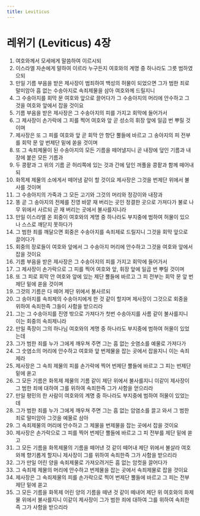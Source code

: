 ```yaml
---
title: Leviticus
---
```


# 레위기 (Leviticus) 4장
1. 여호와께서 모세에게 말씀하여 이르시되
1. 이스라엘 자손에게 말하여 이르라 누구든지 여호와의 계명 중 하나라도 그릇 범하였으되
1. 만일 기름 부음을 받은 제사장이 범죄하여 백성의 허물이 되었으면 그가 범한 죄로 말미암아 흠 없는 수송아지로 속죄제물을 삼아 여호와께 드릴지니
1. 그 수송아지를 회막 문 여호와 앞으로 끌어다가 그 수송아지의 머리에 안수하고 그것을 여호와 앞에서 잡을 것이요
1. 기름 부음을 받은 제사장은 그 수송아지의 피를 가지고 회막에 들어가서
1. 그 제사장이 손가락에 그 피를 찍어 여호와 앞 곧 성소의 휘장 앞에 일곱 번 뿌릴 것이며
1. 제사장은 또 그 피를 여호와 앞 곧 회막 안 향단 뿔들에 바르고 그 송아지의 피 전부를 회막 문 앞 번제단 밑에 쏟을 것이며
1. 또 그 속죄제물이 된 수송아지의 모든 기름을 떼어낼지니 곧 내장에 덮인 기름과 내장에 붙은 모든 기름과
1. 두 콩팥과 그 위의 기름 곧 허리쪽에 있는 것과 간에 덮인 꺼풀을 콩팥과 함께 떼어내되
1. 화목제 제물의 소에게서 떼어냄 같이 할 것이요 제사장은 그것을 번제단 위에서 불사를 것이며
1. 그 수송아지의 가죽과 그 모든 고기와 그것의 머리와 정강이와 내장과
1. 똥 곧 그 송아지의 전체를 진영 바깥 재 버리는 곳인 정결한 곳으로 가져다가 불로 나무 위에서 사르되 곧 재 버리는 곳에서 불사를지니라
1. 만일 이스라엘 온 회중이 여호와의 계명 중 하나라도 부지중에 범하여 허물이 있으나 스스로 깨닫지 못하다가
1. 그 범한 죄를 깨달으면 회중은 수송아지를 속죄제로 드릴지니 그것을 회막 앞으로 끌어다가
1. 회중의 장로들이 여호와 앞에서 그 수송아지 머리에 안수하고 그것을 여호와 앞에서 잡을 것이요
1. 기름 부음을 받은 제사장은 그 수송아지의 피를 가지고 회막에 들어가서
1. 그 제사장이 손가락으로 그 피를 찍어 여호와 앞, 휘장 앞에 일곱 번 뿌릴 것이며
1. 또 그 피로 회막 안 여호와 앞에 있는 제단 뿔들에 바르고 그 피 전부는 회막 문 앞 번제단 밑에 쏟을 것이며
1. 그것의 기름은 다 떼어 제단 위에서 불사르되
1. 그 송아지를 속죄제의 수송아지에게 한 것 같이 할지며 제사장이 그것으로 회중을 위하여 속죄한즉 그들이 사함을 받으리라
1. 그는 그 수송아지를 진영 밖으로 가져다가 첫번 수송아지를 사름 같이 불사를지니 이는 회중의 속죄제니라
1. 만일 족장이 그의 하나님 여호와의 계명 중 하나라도 부지중에 범하여 허물이 있었는데
1. 그가 범한 죄를 누가 그에게 깨우쳐 주면 그는 흠 없는 숫염소를 예물로 가져다가
1. 그 숫염소의 머리에 안수하고 여호와 앞 번제물을 잡는 곳에서 잡을지니 이는 속죄제라
1. 제사장은 그 속죄 제물의 피를 손가락에 찍어 번제단 뿔들에 바르고 그 피는 번제단 밑에 쏟고
1. 그 모든 기름은 화목제 제물의 기름 같이 제단 위에서 불사를지니 이같이 제사장이 그 범한 죄에 대하여 그를 위하여 속죄한즉 그가 사함을 얻으리라
1. 만일 평민의 한 사람이 여호와의 계명 중 하나라도 부지중에 범하여 허물이 있었는데
1. 그가 범한 죄를 누가 그에게 깨우쳐 주면 그는 흠 없는 암염소를 끌고 와서 그 범한 죄로 말미암아 그것을 예물로 삼아
1. 그 속죄제물의 머리에 안수하고 그 제물을 번제물을 잡는 곳에서 잡을 것이요
1. 제사장은 손가락으로 그 피를 찍어 번제단 뿔들에 바르고 그 피 전부를 제단 밑에 쏟고
1. 그 모든 기름을 화목제물의 기름을 떼어낸 것 같이 떼어내 제단 위에서 불살라 여호와께 향기롭게 할지니 제사장이 그를 위하여 속죄한즉 그가 사함을 받으리라
1. 그가 만일 어린 양을 속죄제물로 가져오려거든 흠 없는 암컷을 끌어다가
1. 그 속죄제 제물의 머리에 안수하고 번제물을 잡는 곳에서 속죄제물로 잡을 것이요
1. 제사장은 그 속죄제물의 피를 손가락으로 찍어 번제단 뿔들에 바르고 그 피는 전부 제단 밑에 쏟고
1. 그 모든 기름을 화목제 어린 양의 기름을 떼낸 것 같이 떼내어 제단 위 여호와의 화제물 위에서 불사를지니 이같이 제사장이 그가 범한 죄에 대하여 그를 위하여 속죄한즉 그가 사함을 받으리라